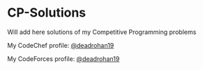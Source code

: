 # CP-Solutions

Will add here solutions of my Competitive Programming problems

My CodeChef profile: [@deadrohan19](https://www.codechef.com/users/deadrohan19 "CodeChef Profile")

My CodeForces profile: [@deadrohan19](https://www.codechef.com/users/deadrohan19 "CodeForces Profile")
